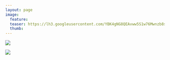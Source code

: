 ```yaml
---
layout: page
image:
  feature:
  teaser: https://lh3.googleusercontent.com/YBK4gNG8QEAvww5S1w76Mwnzb8stcRaXpol1ThThDgo=w245
  thumb:
---
```


[![](https://lh3.googleusercontent.com/uUWCY2SlqLzPE3YtOl61n-zDN-t2GjvZ8FA_C4XJ-Kk=w800)](https://lh3.googleusercontent.com/uUWCY2SlqLzPE3YtOl61n-zDN-t2GjvZ8FA_C4XJ-Kk=s0)

[![](https://lh3.googleusercontent.com/b4hqISCnFfkavvTkt_ZiF48C8-Nu2AK8_lCBx8733gg=w800)](https://lh3.googleusercontent.com/b4hqISCnFfkavvTkt_ZiF48C8-Nu2AK8_lCBx8733gg=s0)
